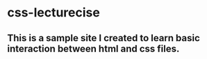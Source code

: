 # css-lecturecise

## This is a sample site I created to learn basic interaction between html and css files.
